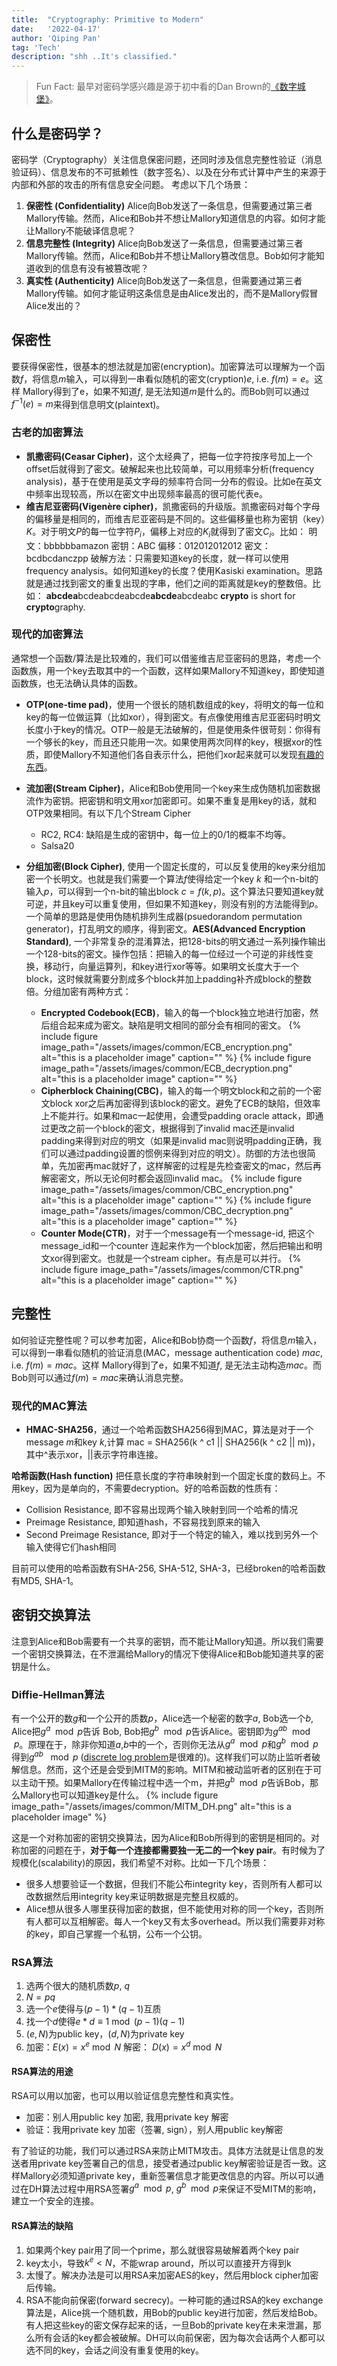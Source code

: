 ```yaml
---
title:  "Cryptography: Primitive to Modern"
date:   '2022-04-17'
author: 'Qiping Pan'
tag: 'Tech'
description: "shh ..It's classified."
---
```


>Fun Fact:
 最早对密码学感兴趣是源于初中看的Dan Brown的[《数字城堡》](https://en.wikipedia.org/wiki/Digital_Fortress)。

## 什么是密码学？
密码学（Cryptography）关注信息保密问题，还同时涉及信息完整性验证（消息验证码）、信息发布的不可抵赖性（数字签名）、以及在分布式计算中产生的来源于内部和外部的攻击的所有信息安全问题。
考虑以下几个场景：
1. **保密性 (Confidentiality)**
   Alice向Bob发送了一条信息，但需要通过第三者Mallory传输。然而，Alice和Bob并不想让Mallory知道信息的内容。如何才能让Mallory不能破译信息呢？
3. **信息完整性 (Integrity)**
    Alice向Bob发送了一条信息，但需要通过第三者Mallory传输。然而，Alice和Bob并不想让Mallory篡改信息。Bob如何才能知道收到的信息有没有被篡改呢？
2. **真实性 (Authenticity)**
    Alice向Bob发送了一条信息，但需要通过第三者Mallory传输。如何才能证明这条信息是由Alice发出的，而不是Mallory假冒Alice发出的？

## 保密性

要获得保密性，很基本的想法就是加密(encryption)。加密算法可以理解为一个函数$f$，将信息$m$输入，可以得到一串看似随机的密文(cryption)$e$, i.e. $f(m) = e$。这样 Mallory得到了e，如果不知道$f$, 是无法知道$m$是什么的。而Bob则可以通过$f^{-1}(e)=m$来得到信息明文(plaintext)。

### 古老的加密算法
* **凯撒密码(Ceasar Cipher)**，这个太经典了，把每一位字符按序号加上一个offset后就得到了密文。破解起来也比较简单，可以用频率分析(frequency analysis)，基于在使用是英文字母的频率符合同一分布的假设。比如e在英文中频率出现较高，所以在密文中出现频率最高的很可能代表e。
* **维吉尼亚密码(Vigenère cipher)**，凯撒密码的升级版。凯撒密码对每个字母的偏移量是相同的，而维吉尼亚密码是不同的。这些偏移量也称为密钥（key）$K$。对于明文$P$的每一位字符$P_i$，偏移上对应的$K_i$就得到了密文$C_i$。比如：
  明文：bbbbbbamazon
  密钥：ABC
  偏移：012012012012
  密文：bcdbcdanczpp
破解方法：只需要知道key的长度，就一样可以使用frequency analysis。如何知道key的长度？使用Kasiski examination。思路就是通过找到密文的重复出现的字串，他们之间的距离就是key的整数倍。比如：
**abcdea**bcdeabcdeabcde**abcde**abcdeabc
**crypto** is short for **crypto**graphy.

### 现代的加密算法

通常想一个函数/算法是比较难的，我们可以借鉴维吉尼亚密码的思路，考虑一个函数族，用一个key去取其中的一个函数，这样如果Mallory不知道key，即使知道函数族，也无法确认具体的函数。

* **OTP(one-time pad)**，使用一个很长的随机数组成的key，将明文的每一位和key的每一位做运算（比如xor），得到密文。有点像使用维吉尼亚密码时明文长度小于key的情况。OTP一般是无法破解的，但是使用条件很苛刻：你得有一个够长的key，而且还只能用一次。如果使用两次同样的key，根据xor的性质，即使Mallory不知道他们各自表示什么，把他们xor起来就可以发现[有趣的东西](https://cryptosmith.com/2008/05/31/stream-reuse/)。

* **流加密(Stream Cipher)**，Alice和Bob使用同一个key来生成伪随机加密数据流作为密钥。把密钥和明文用xor加密即可。如果不重复是用key的话，就和OTP效果相同。有以下几个Stream Cipher
  * RC2, RC4: 缺陷是生成的密钥中，每一位上的0/1的概率不均等。
  * Salsa20
* **分组加密(Block Cipher)**, 使用一个固定长度的，可以反复使用的key来分组加密一个长明文。也就是我们需要一个算法$f$使得给定一个key $k$ 和一个n-bit的输入$p$，可以得到一个n-bit的输出block $c = f(k, p)$。这个算法只要知道key就可逆，并且key可以重复使用，但如果不知道key，则没有别的方法能得到$p$。一个简单的思路是使用伪随机排列生成器(psuedorandom permutation generator)，打乱明文的顺序，得到密文。**AES(Advanced Encryption Standard)**, 一个非常复杂的混淆算法，把128-bits的明文通过一系列操作输出一个128-bits的密文。操作包括：把输入的每一位经过一个可逆的非线性变换，移动行，向量运算列，和key进行xor等等。如果明文长度大于一个block，这时候就需要分割成多个block并加上padding补齐成block的整数倍。分组加密有两种方式：
  * **Encrypted Codebook(ECB)**，输入的每一个block独立地进行加密，然后组合起来成为密文。缺陷是明文相同的部分会有相同的密文。
  {% include figure image_path="/assets/images/common/ECB_encryption.png" alt="this is a placeholder image" caption="" %}
    {% include figure image_path="/assets/images/common/ECB_decryption.png" alt="this is a placeholder image" caption="" %}
  * **Cipherblock Chaining(CBC)**，输入的每一个明文block和之前的一个密文block xor之后再加密得到该block的密文。避免了ECB的缺陷，但效率上不能并行。如果和mac一起使用，会遭受padding oracle attack，即通过更改之前一个block的密文，根据得到了invalid mac还是invalid padding来得到对应的明文（如果是invalid mac则说明padding正确，我们可以通过padding设置的惯例来得到对应的明文）。防御的方法也很简单，先加密再mac就好了，这样解密的过程是先检查密文的mac，然后再解密密文，所以无论何时都会返回invalid mac。
{% include figure image_path="/assets/images/common/CBC_encryption.png" alt="this is a placeholder image" caption="" %}
{% include figure image_path="/assets/images/common/CBC_decryption.png" alt="this is a placeholder image" caption="" %}
  * **Counter Mode(CTR)**，对于一个message有一个message-id, 把这个message_id和一个counter 连起来作为一个block加密，然后把输出和明文xor得到密文。也就是一个stream cipher。有点是可以并行。
    {% include figure image_path="/assets/images/common/CTR.png" alt="this is a placeholder image" caption="" %}


## 完整性
如何验证完整性呢？可以参考加密，Alice和Bob协商一个函数$f$，将信息$m$输入，可以得到一串看似随机的验证消息(MAC，message authentication code) $mac$, i.e. $f(m) = mac$。这样 Mallory得到了e，如果不知道$f$, 是无法主动构造$mac$。而Bob则可以通过$f(m)=mac$来确认消息完整。

### 现代的MAC算法

* **HMAC-SHA256**，通过一个哈希函数SHA256得到MAC，算法是对于一个message $m$和key $k$,计算 mac = SHA256(k ^ c1 \|\| SHA256(k ^ c2 \|\| m))，其中^表示xor，\|\|表示字符串连接。

**哈希函数(Hash function)** 把任意长度的字符串映射到一个固定长度的数码上。不用key，因为是单向的，不需要decryption。好的哈希函数的性质有：
* Collision Resistance, 即不容易出现两个输入映射到同一个哈希的情况
* Preimage Resistance, 即知道hash，不容易找到原来的输入
* Second Preimage Resistance, 即对于一个特定的输入，难以找到另外一个输入使得它们hash相同
  
目前可以使用的哈希函数有SHA-256, SHA-512, SHA-3，已经broken的哈希函数有MD5, 
SHA-1。

## 密钥交换算法

注意到Alice和Bob需要有一个共享的密钥，而不能让Mallory知道。所以我们需要一个密钥交换算法，在不泄漏给Mallory的情况下使得Alice和Bob能知道共享的密钥是什么。

### Diffie-Hellman算法

有一个公开的数$g$和一个公开的质数$p$，Alice选一个秘密的数字$a$, Bob选一个$b$, Alice把$g^a \mod p$告诉 Bob, Bob把$g^b \mod p$告诉Alice。密钥即为$g^{ab} \mod p$。原理在于，除非你知道$a$,$b$中的一个，否则你无法从$g^a \mod p$和$g^b\mod p$得到$g^{ab}\ \mod p$ ([discrete log problem](https://en.wikipedia.org/wiki/Discrete_logarithm)是很难的)。这样我们可以防止监听者破解信息。然而，这个还是会受到MITM的影响。MITM和被动监听者的区别在于可以主动干预。如果Mallory在传输过程中选一个m，并把$g^b \mod p$告诉Bob，那么Mallory也可以知道key是什么。
    {% include figure image_path="/assets/images/common/MITM_DH.png" alt="this is a placeholder image" %}

这是一个对称加密的密钥交换算法，因为Alice和Bob所得到的密钥是相同的。对称加密的问题在于，**对于每一个连接都需要独一无二的一个key pair**。有时候为了规模化(scalability)的原因，我们希望不对称。比如一下几个场景：
* 很多人想要验证一个数据，但我们不能公布integrity key，否则所有人都可以改数据然后用integrity key来证明数据是完整且权威的。
* Alice想从很多人哪里获得加密的数据，但不能使用对称的同一个key，否则所有人都可以互相解密。每人一个key又有太多overhead。所以我们需要非对称的key，即自己掌握一个私钥，公布一个公钥。

### RSA算法
1. 选两个很大的随机质数$p$, $q$
2. $N = pq$
3. 选一个$e$使得与$(p-1)*(q-1)$互质
4. 找一个$d$使得$e*d \equiv 1 \bmod (p-1)(q-1)$
5. $(e,N)$为public key，$(d,N)$为private key
6. 加密：$E(x) = x^e \bmod N$ 
   解密： $D(x) = x^d \bmod N$

#### RSA算法的用途
RSA可以用以加密，也可以用以验证信息完整性和真实性。
* 加密：别人用public key 加密, 我用private key 解密
* 验证：我用private key 加密（签署, sign），别人用public key解密

有了验证的功能，我们可以通过RSA来防止MITM攻击。具体方法就是让信息的发送者用private key签署自己的信息，接受者通过public key解密验证是否一致。这样Mallory必须知道private key，重新签署信息才能更改信息的内容。所以可以通过在DH算法过程中用RSA签署$g^a \mod p$, $g^b \mod p$来保证不受MITM的影响，建立一个安全的连接。
#### RSA算法的缺陷
1. 如果两个key pair用了同一个prime，那么就很容易破解着两个key pair
2. key太小，导致$k^e < N$，不能wrap around，所以可以直接开方得到k
3. 太慢了。解决办法是可以用RSA来加密AES的key，然后用block cipher加密后传输。
4. RSA不能向前保密(forward secrecy)。一种可能的通过RSA的key exchange算法是，Alice挑一个随机数，用Bob的public key进行加密，然后发给Bob。有人把这些key的密文保存起来的话，一旦Bob的private key在未来泄漏，那么所有会话的key都会被破解。DH可以向前保密，因为每次会话两个人都可以选不同的key，会话之间没有重复使用的key。